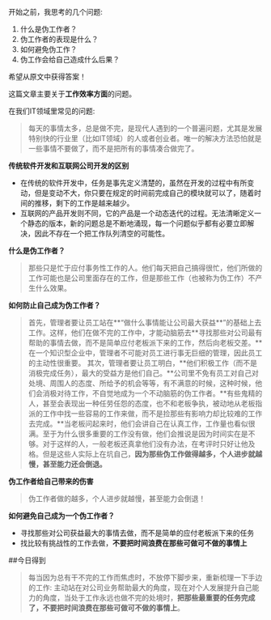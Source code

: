 开始之前，我思考的几个问题:
1. 什么是伪工作者？
2. 伪工作者的表现是什么？
3. 如何避免伪工作？
4. 伪工作会给自己造成什么后果？

希望从原文中获得答案！

这篇文章主要关于**工作效率方面**的问题。

在我们IT领域里常见的问题:
> 每天的事情太多，总是做不完，是现代人遇到的一个普遍问题，尤其是发展特别快的行业里（比如IT领域）的人或者创业者。唯一的解决方法恐怕就是一些事情不要做了，而不是把所有的事情凑合做完了。

**传统软件开发和互联网公司开发的区别**

* 在传统的软件开发中，任务是事先定义清楚的，虽然在开发的过程中有所变动，但是变动不大，你只要在规定的时间前完成自己的模块就可以了，随着时间的推移，剩下的工作是越来越少。
* 互联网的产品开发则不同，它的产品是一个动态迭代的过程。无法清晰定义一个静态的版本，新的问题总是不断地涌现，每一个问题似乎都有必要立即解决，因此不存在一个把工作队列清空的可能性。

**什么是伪工作者？**
> 那些只是忙于应付事务性工作的人。他们每天把自己搞得很忙，他们所做的工作可能也是公司里面存在的工作，但是那些工作（也被称为伪工作）不产生什么效果。

**如何防止自己成为伪工作者？**
> 首先，管理者要让员工站在**“做什么事情能让公司最大获益**”的基础上去工作。这样，他们在做不完的工作中，才能动脑筋去**寻找那些对公司最有帮助的事情去做，而不是简单应付老板派下来的工作，然后向老板交差。**在一个知识型企业中，管理者不可能对员工进行事无巨细的管理，因此员工的主动性很重要。
其次，管理者要让员工明白，**他们积极工作（而不是消极完成任务），最大的受益方是他们自己。**公司里不免有员工对自己对处境、周围人的态度、所给予的机会等等，有不满意的时候，这种时候，他们会消极对待工作，不自觉地成为一个不动脑筋的伪工作者。**有些鬼精的人，甚至会表现出一种任劳任怨的态度，也不和老板争执，被动地从老板指派的工作中找一些容易的工作来做，而不是捡那些有影响力却比较难的工作去完成。**当老板问起来时，他们会讲自己在认真工作，工作量也看似很满。至于为什么很多重要的工作没有做，他们会推说是因为时间实在是不够。对于这样的人，一般老板还真拿他们没有办法，在考评时只好让他及格。但是这些人实际上在坑自己，**因为那些伪工作做得越多，个人进步就越慢，甚至能力还会倒退。**

**伪工作者给自己带来的伤害**
> 伪工作者做的越多，个人进步就越慢，甚至能力会倒退！

**如何避免自己成为一个伪工作者？**

* 寻找那些对公司获益最大的事情去做，而不是简单的应付老板派下来的任务
* 找比较有挑战性的工作去做，**不要把时间浪费在那些可做可不做的事情上**

##今日得到
> 每当因为总有干不完的工作而焦虑时，不放停下脚步来，重新梳理一下手边的工作: 主动站在对公司业务帮助最大的角度，现在对个人发展提升自己能力的角度，当处于工作永远也做不完的处境时，**把那些最重要的任务完成了，不要把时间浪费在那些可做可不做的事情上**。



